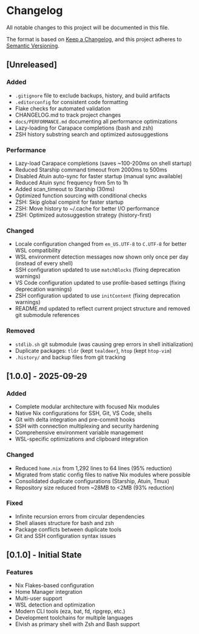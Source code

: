 # Changelog

All notable changes to this project will be documented in this file.

The format is based on [Keep a Changelog](https://keepachangelog.com/en/1.0.0/),
and this project adheres to [Semantic Versioning](https://semver.org/spec/v2.0.0.html).

## [Unreleased]

### Added
- `.gitignore` file to exclude backups, history, and build artifacts
- `.editorconfig` for consistent code formatting
- Flake checks for automated validation
- CHANGELOG.md to track project changes
- `docs/PERFORMANCE.md` documenting all performance optimizations
- Lazy-loading for Carapace completions (bash and zsh)
- ZSH history substring search and optimized autosuggestions

### Performance
- Lazy-load Carapace completions (saves ~100-200ms on shell startup)
- Reduced Starship command timeout from 2000ms to 500ms
- Disabled Atuin auto-sync for faster startup (manual sync available)
- Reduced Atuin sync frequency from 5m to 1h
- Added scan_timeout to Starship (30ms)
- Optimized function sourcing with conditional checks
- ZSH: Skip global compinit for faster startup
- ZSH: Move history to ~/.cache for better I/O performance
- ZSH: Optimized autosuggestion strategy (history-first)

### Changed
- Locale configuration changed from `en_US.UTF-8` to `C.UTF-8` for better WSL compatibility
- WSL environment detection messages now shown only once per day (instead of every shell)
- SSH configuration updated to use `matchBlocks` (fixing deprecation warnings)
- VS Code configuration updated to use profile-based settings (fixing deprecation warnings)
- ZSH configuration updated to use `initContent` (fixing deprecation warnings)
- README.md updated to reflect current project structure and removed git submodule references

### Removed
- `stdlib.sh` git submodule (was causing grep errors in shell initialization)
- Duplicate packages: `tldr` (kept `tealdeer`), `htop` (kept `htop-vim`)
- `.history/` and backup files from git tracking

## [1.0.0] - 2025-09-29

### Added
- Complete modular architecture with focused Nix modules
- Native Nix configurations for SSH, Git, VS Code, shells
- Git with delta integration and pre-commit hooks
- SSH with connection multiplexing and security hardening
- Comprehensive environment variable management
- WSL-specific optimizations and clipboard integration

### Changed
- Reduced `home.nix` from 1,292 lines to 64 lines (95% reduction)
- Migrated from static config files to native Nix modules where possible
- Consolidated duplicate configurations (Starship, Atuin, Tmux)
- Repository size reduced from ~28MB to <2MB (93% reduction)

### Fixed
- Infinite recursion errors from circular dependencies
- Shell aliases structure for bash and zsh
- Package conflicts between duplicate tools
- Git and SSH configuration syntax issues

## [0.1.0] - Initial State

### Features
- Nix Flakes-based configuration
- Home Manager integration
- Multi-user support
- WSL detection and optimization
- Modern CLI tools (eza, bat, fd, ripgrep, etc.)
- Development toolchains for multiple languages
- Elvish as primary shell with Zsh and Bash support